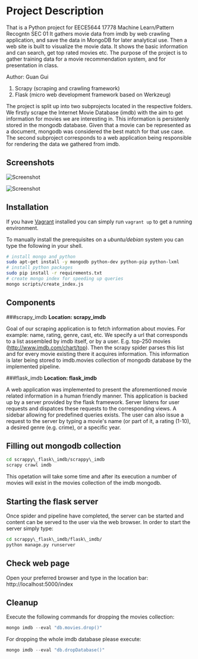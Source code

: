 Project Description
===================
That is a Python project for EECE5644 17778 Machine Learn/Pattern Recogntn SEC 01 
It gathers movie data from imdb by web crawling application, and save the data in MongoDB for later analytical use.
Then a web site is built to visualize the movie data. It shows the basic information and can search, get top rated movies etc.
The purpose of the project is to gather training data for a movie recommendation system, and for presentation in class.

Author:
Guan Gui

1. Scrapy (scraping and crawling framework)
2. Flask (micro web development framework based on Werkzeug)

The project is split up into two subprojects located in the respective folders.
We firstly scrape the Internet Movie Database (imdb) with the aim to get
information for movies we are interesting in. This information is persistenly
stored in the mongodb database. Given that a movie can be represented as a
document, mongodb was considered the best match for that use case. The second
subproject corresponds to a web application being responsible for rendering the
data we gathered from imdb.

Screenshots
-----------

![Screenshot](https://cloud.githubusercontent.com/assets/4787612/6255230/d544a9e0-b7ae-11e4-8795-e793f5e9fb99.png?raw=true)

![Screenshot](https://cloud.githubusercontent.com/assets/4787612/6428360/f57e797c-bf9f-11e4-985c-051519f072bd.png?raw=true)

Installation
-------------
If you have [Vagrant](https://www.vagrantup.com/) installed you can simply run `vagrant up` to get a running environment.

To manually install the prerequisites on a *ubuntu/debian* system you can type the following in your shell.
```bash
# install mongo and python 
sudo apt-get install -y mongodb python-dev python-pip python-lxml
# install python packages
sudo pip install -r requirements.txt
# create mongo index for speeding up queries
mongo scripts/create_index.js
```

Components
-------------
###scrapy\_imdb
**Location: scrapy\_imdb** 

Goal of our scraping application is to fetch information about movies. For
example: name, rating, genre, cast, etc. We specify a url that corresponds to a
list assembled by imdb itself, or by a user. E.g. top-250 movies
(http://www.imdb.com/chart/top). Then the scrapy spider parses this list and for
every movie existing there it acquires information. This information is later
being stored to imdb.movies collection of mongodb database by the implemented
pipeline.

###flask\_imdb
**Location: flask\_imdb**

A web application was implemented to present the aforementioned movie related
information in a human friendly manner. This application is backed up by a
server provided by the flask framework. Server listens for user requests and
dispatces these requests to the corresponding views. A sidebar allowing for
predefined queries exists. The user can also issue a request to the server by
typing a movie's name (or part of it, a rating (1-10), a desired genre (e.g.
crime), or a specific year.


Filling out mongodb collection
------------------------------
```bash
cd scrappy\_flask\_imdb/scrappy\_imdb
scrapy crawl imdb
```

This opetation will take some time and after its execution a number of movies
will exist in the movies collection of the imdb mongodb.

Starting the flask server
-------------------------
Once spider and pipeline have completed, the server can be started and content
can be served to the user via the web browser. In order to start the server
simply type:

```bash
cd scrappy\_flask\_imdb/flask\_imdb/
python manage.py runserver
```

Check web page
--------------
Open your preferred browser and type in the location bar:
http://localhost:5000/index

Cleanup
-------
Execute the following commands for dropping the movies collection:
```javascript
mongo imdb --eval "db.movies.drop()"
```

For dropping the whole imdb database please execute:
```javascript
mongo imdb --eval "db.dropDatabase()"
```
